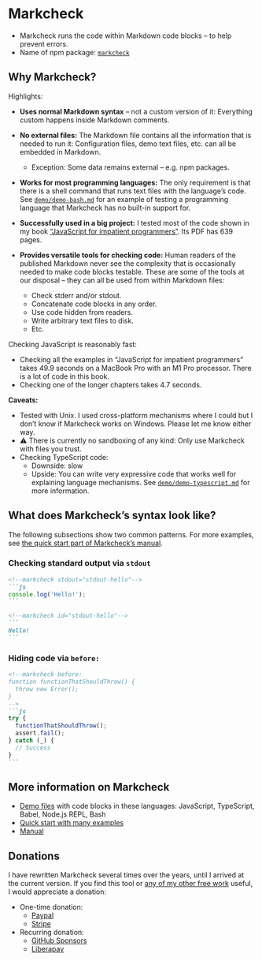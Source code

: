 # Markcheck

* Markcheck runs the code within Markdown code blocks – to help prevent errors.
* Name of npm package: [`markcheck`](https://www.npmjs.com/package/markcheck)

## Why Markcheck?

Highlights:

* **Uses normal Markdown syntax** – not a custom version of it: Everything custom happens inside Markdown comments.

* **No external files:** The Markdown file contains all the information that is needed to run it: Configuration files, demo text files, etc. can all be embedded in Markdown.
  * Exception: Some data remains external – e.g. npm packages.

* **Works for most programming languages:** The only requirement is that there is a shell command that runs text files with the language’s code. See [`demo/demo-bash.md`](https://github.com/rauschma/markcheck/blob/main/demo/demo-bash.md?plain=1) for an example of testing a programming language that Markcheck has no built-in support for.

* **Successfully used in a big project:** I tested most of the code shown in my book [“JavaScript for impatient programmers”](https://exploringjs.com/impatient-js/). Its PDF has 639 pages.

* **Provides versatile tools for checking code:** Human readers of the published Markdown never see the complexity that is occasionally needed to make code blocks testable. These are some of the tools at our disposal – they can all be used from within Markdown files:
  * Check stderr and/or stdout.
  * Concatenate code blocks in any order.
  * Use code hidden from readers.
  * Write arbitrary text files to disk.
  * Etc.

Checking JavaScript is reasonably fast:

* Checking all the examples in “JavaScript for impatient programmers” takes 49.9 seconds on a MacBook Pro with an M1 Pro processor. There is a lot of code in this book.
* Checking one of the longer chapters takes 4.7 seconds.

**Caveats:**

* Tested with Unix. I used cross-platform mechanisms where I could but I don’t know if Markcheck works on Windows. Please let me know either way.
* ⚠️ There is currently no sandboxing of any kind: Only use Markcheck with files you trust.
* Checking TypeScript code:
  * Downside: slow
  * Upside: You can write very expressive code that works well for explaining language mechanisms. See [`demo/demo-typescript.md`](demo/demo-typescript.md?plain=1) for more information.

## What does Markcheck’s syntax look like?

The following subsections show two common patterns. For more examples, see [the quick start part of Markcheck’s manual](doc/manual/quick-start.md#markdown-examples).

### Checking standard output via `stdout`

<!--markcheck containedInFile="demo/demo-javascript.md"-->
``````md
<!--markcheck stdout="stdout-hello"-->
```js
console.log('Hello!');
```

<!--markcheck id="stdout-hello"-->
```
Hello!
```
``````

### Hiding code via `before:`

<!--markcheck containedInFile="demo/demo-javascript.md"-->
``````md
<!--markcheck before:
function functionThatShouldThrow() {
  throw new Error();
}
-->
```js
try {
  functionThatShouldThrow();
  assert.fail();
} catch (_) {
  // Success
}
```
``````

## More information on Markcheck

* [Demo files](demo/README.md) with code blocks in these languages: JavaScript, TypeScript, Babel, Node.js REPL, Bash
* [Quick start with many examples](doc/manual/quick-start.md)
* [Manual](doc/manual/)

## Donations

I have rewritten Markcheck several times over the years, until I arrived at the current version. If you find this tool or [any of my other free work](https://dr-axel.de) useful, I would appreciate a donation:

* One-time donation:
  * [Paypal](https://paypal.me/rauschma)
  * [Stripe](https://buy.stripe.com/bIY4hd5etaYZ9d6cMM)
* Recurring donation:
  * [GitHub Sponsors](https://github.com/sponsors/rauschma)
  * [Liberapay](https://liberapay.com/rauschma/donate)
